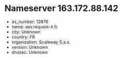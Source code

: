 # Nameserver 163.172.88.142

* as_number: 12876
* name: aev.request-it.fr.
* city: Unknown
* country: FR
* organization: Scaleway S.a.s.
* version: Unknown
* dnssec: Unknown
